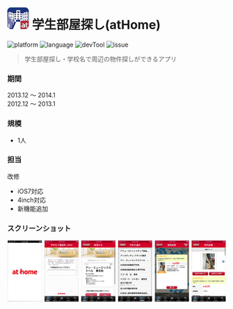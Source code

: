 # ![](https://github.com/Noodlekim/RESUME/blob/master/images/athome.png?raw=true=50x50) 学生部屋探し(atHome)

![platform](https://img.shields.io/badge/platform-iOS-blue.svg)
![language](https://img.shields.io/badge/language-Obj--C-red.svg)
![devTool](https://img.shields.io/badge/devTool-Xcode-yellow.svg)
![issue](https://img.shields.io/badge/issue-Backlog-green.svg)

> 学生部屋探し・学校名で周辺の物件探しができるアプリ

### 期間
2013.12 ～ 2014.1  
2012.12 ～ 2013.1

### 規模
- 1人

### 担当
改修
- iOS7対応
- 4inch対応
- 新機能追加

### スクリーンショット
![](https://github.com/Noodlekim/RESUME/blob/master/images/screenshots/monstar-lab/ml_athome.png?raw=true)
